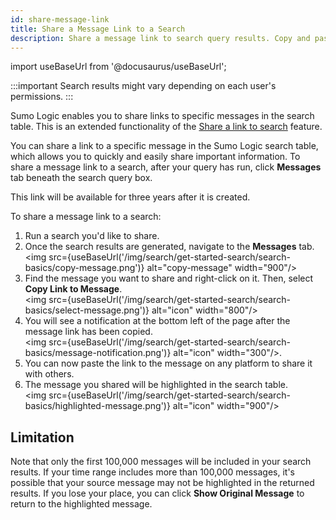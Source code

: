 ```yaml
---
id: share-message-link
title: Share a Message Link to a Search
description: Share a message link to search query results. Copy and paste the a message link to share a search on table.
---
```


import useBaseUrl from '@docusaurus/useBaseUrl';

:::important
Search results might vary depending on each user's permissions.
:::

Sumo Logic enables you to share links to specific messages in the search table. This is an extended functionality of the [Share a link to search](/docs/search/get-started-with-search/search-basics/share-link-to-search/) feature.

You can share a link to a specific message in the Sumo Logic search table, which allows you to quickly and easily share important information. To share a message link to a search, after your query has run, click **Messages** tab beneath the search query box.

This link will be available for three years after it is created. 

To share a message link to a search:

1. Run a search you'd like to share.
2. Once the search results are generated, navigate to the **Messages** tab. <br/> <img src={useBaseUrl('/img/search/get-started-search/search-basics/copy-message.png')} alt="copy-message" width="900"/>
3. Find the message you want to share and right-click on it. Then, select **Copy Link to Message**. <br/> <img src={useBaseUrl('/img/search/get-started-search/search-basics/select-message.png')} alt="icon" width="800"/>
4. You will see a notification at the bottom left of the page after the message link has been copied. <br/> <img src={useBaseUrl('/img/search/get-started-search/search-basics/message-notification.png')} alt="icon" width="300"/>.
5. You can now paste the link to the message on any platform to share it with others.
6. The message you shared will be highlighted in the search table. <br/> <img src={useBaseUrl('/img/search/get-started-search/search-basics/highlighted-message.png')} alt="icon" width="900"/>

## Limitation

 Note that only the first 100,000 messages will be included in your search results. If your time range includes more than 100,000 messages, it's possible that your source message may not be highlighted in the returned results. If you lose your place, you can click **Show Original Message** to return to the highlighted message.
